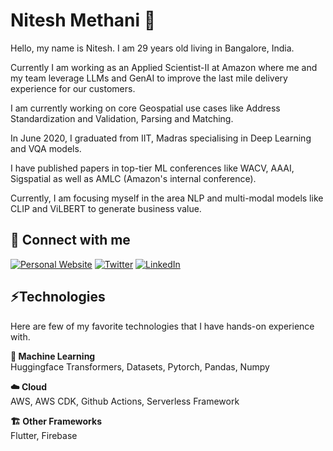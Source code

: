 # Nitesh Methani 👋

Hello, my name is Nitesh. I am 29 years old living in Bangalore, India.

Currently I am working as an Applied Scientist-II at Amazon where me and my team leverage LLMs and GenAI to improve the last mile delivery experience for our customers.

I am currently working on core Geospatial use cases like Address Standardization and Validation, Parsing and Matching.

In June 2020, I graduated from IIT, Madras specialising in Deep Learning and VQA models.

I have published papers in top-tier ML conferences like WACV, AAAI, Sigspatial as well as AMLC (Amazon's internal conference).

Currently, I am focusing myself in the area NLP and multi-modal models like CLIP and ViLBERT to generate business value.

## 🔗 Connect with me 
<a href="[https://www.philschmid.de](https://niteshmethani.netlify.app/)" target="_blank"><img alt="Personal Website" src="https://img.shields.io/badge/Personal%20Website-%2312100E.svg?&style=for-the-badge&logoColor=white" /></a>
<a href="https://twitter.com/initeshmethani" target="_blank"><img alt="Twitter" src="https://img.shields.io/badge/twitter-%231DA1F2.svg?&style=for-the-badge&logo=twitter&logoColor=white" /></a>
<a href="https://www.linkedin.com/in/initeshmethani/" target="_blank"><img alt="LinkedIn" src="https://img.shields.io/badge/linkedin-%230077B5.svg?&style=for-the-badge&logo=linkedin&logoColor=white" /></a>

## ⚡Technologies 

Here are few of  my favorite technologies that I have hands-on experience with.

**🤖 Machine Learning**  
Huggingface Transformers, Datasets, Pytorch, Pandas, Numpy

**☁️ Cloud**  
AWS, AWS CDK, Github Actions, Serverless Framework

**🏗️ Other Frameworks**  
Flutter, Firebase
